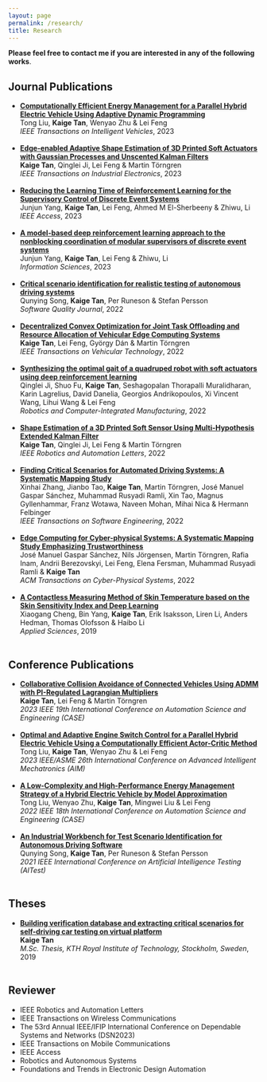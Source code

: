 ```yaml
---
layout: page
permalink: /research/
title: Research
---
```


<b>Please feel free to contact me if you are interested in any of the following works</b>.

<h2>Journal Publications</h2>
<ul>
	<li>
		<a href="https://ieeexplore.ieee.org/document/10149522"><b>Computationally Efficient Energy Management for a Parallel Hybrid Electric Vehicle Using Adaptive Dynamic Programming</b><br></a>
		Tong Liu, <b>Kaige Tan</b>, Wenyao Zhu & Lei Feng<br>
		<i>IEEE Transactions on Intelligent Vehicles</i>, 2023<br>
	</li><br>
	<li>
		<a href="https://ieeexplore.ieee.org/document/10113847"><b>Edge-enabled Adaptive Shape Estimation of 3D Printed Soft Actuators with Gaussian Processes and Unscented Kalman Filters</b><br></a>
		<b>Kaige Tan</b>, Qinglei Ji, Lei Feng & Martin Törngren<br>
		<i>IEEE Transactions on Industrial Electronics</i>, 2023<br>
	</li><br>
	<li>
		<a href="https://ieeexplore.ieee.org/document/10149832"><b>Reducing the Learning Time of Reinforcement Learning for the Supervisory Control of Discrete Event Systems</b><br></a>
		Junjun Yang, <b>Kaige Tan</b>, Lei Feng, Ahmed M El-Sherbeeny & Zhiwu, Li<br>
		<i>IEEE Access</i>, 2023<br>
	</li><br>
	<li>
		<a href="https://www.sciencedirect.com/science/article/pii/S0020025523002256?via%3Dihub"><b>A model-based deep reinforcement learning approach to the nonblocking coordination of modular supervisors of discrete event systems</b><br></a>
		Junjun Yang, <b>Kaige Tan</b>, Lei Feng & Zhiwu, Li<br>
		<i>Information Sciences</i>, 2023<br>
	</li><br>
	<li>
		<a href="https://link.springer.com/article/10.1007/s11219-022-09604-2"><b>Critical scenario identification for realistic testing of autonomous driving systems</b><br></a>
		Qunying Song, <b>Kaige Tan</b>, Per Runeson & Stefan Persson<br>
		<i>Software Quality Journal</i>, 2022<br>
	</li><br>
	<li>
		<a href="https://ieeexplore.ieee.org/document/9852713"><b>Decentralized Convex Optimization for Joint Task Offloading and Resource Allocation of Vehicular Edge Computing Systems</b><br></a>
		<b>Kaige Tan</b>, Lei Feng, György Dán & Martin Törngren<br>
		<i>IEEE Transactions on Vehicular Technology</i>, 2022<br>
	</li><br>
	<li>
		<a href="https://www.sciencedirect.com/science/article/pii/S0736584522000692?via%3Dihub"><b>Synthesizing the optimal gait of a quadruped robot with soft actuators using deep reinforcement learning</b><br></a>
		Qinglei Ji, Shuo Fu, <b>Kaige Tan</b>, Seshagopalan Thorapalli Muralidharan, Karin Lagrelius, David Danelia, Georgios Andrikopoulos, Xi Vincent Wang, Lihui Wang & Lei Feng<br>
		<i>Robotics and Computer-Integrated Manufacturing</i>, 2022<br>
	</li><br>
	<li>
		<a href="https://ieeexplore.ieee.org/document/9813396"><b>Shape Estimation of a 3D Printed Soft Sensor Using Multi-Hypothesis Extended Kalman Filter</b><br></a>
		<b>Kaige Tan</b>, Qinglei Ji, Lei Feng & Martin Törngren<br>
		<i>IEEE Robotics and Automation Letters</i>, 2022<br>
	</li><br>
	<li>
		<a href="https://ieeexplore.ieee.org/document/9763411"><b>Finding Critical Scenarios for Automated Driving Systems: A Systematic Mapping Study</b><br></a>
		Xinhai Zhang, Jianbo Tao, <b>Kaige Tan</b>, Martin Törngren, José Manuel Gaspar Sánchez, Muhammad Rusyadi Ramli, Xin Tao, Magnus Gyllenhammar, Franz Wotawa, Naveen Mohan, Mihai Nica & Hermann Felbinger<br>
		<i>IEEE Transactions on Software Engineering</i>, 2022<br>
	</li><br>
	<li>
		<a href="https://dl.acm.org/doi/10.1145/3539662"><b>Edge Computing for Cyber-physical Systems: A Systematic Mapping Study Emphasizing Trustworthiness</b><br></a>
		José Manuel Gaspar Sánchez, Nils Jörgensen, Martin Törngren, Rafia Inam, Andrii Berezovskyi, Lei Feng, Elena Fersman, Muhammad Rusyadi Ramli & <b>Kaige Tan</b><br>
		<i>ACM Transactions on Cyber-Physical Systems</i>, 2022<br>
	</li><br>
	<li>
		<a href="https://www.mdpi.com/2076-3417/9/7/1375"><b>A Contactless Measuring Method of Skin Temperature based on the Skin Sensitivity Index and Deep Learning</b><br></a>
		Xiaogang Cheng, Bin Yang, <b>Kaige Tan</b>, Erik Isaksson, Liren Li, Anders Hedman, Thomas Olofsson & Haibo Li<br>
		<i>Applied Sciences</i>, 2019<br>
	</li><br>
</ul>

<h2>Conference Publications</h2>
<ul>
	<li>
		<a href="https://ieeexplore.ieee.org/document/10260658"><b>Collaborative Collision Avoidance of Connected Vehicles Using ADMM with PI-Regulated Lagrangian Multipliers</b><br></a>
		<b>Kaige Tan</b>, Lei Feng & Martin Törngren<br>
		<i>2023 IEEE 19th International Conference on Automation Science and Engineering (CASE)</i><br>
	</li><br>
	<li>
		<a href="https://ieeexplore.ieee.org/document/10196276"><b>Optimal and Adaptive Engine Switch Control for a Parallel Hybrid Electric Vehicle Using a Computationally Efficient Actor-Critic Method</b><br></a>
		Tong Liu, <b>Kaige Tan</b>, Wenyao Zhu & Lei Feng<br>
		<i>2023 IEEE/ASME 26th International Conference on Advanced Intelligent Mechatronics (AIM)</i><br>
	</li><br>
	<li>
		<a href="https://ieeexplore.ieee.org/document/9926717"><b>A Low-Complexity and High-Performance Energy Management Strategy of a Hybrid Electric Vehicle by Model Approximation</b><br></a>
		Tong Liu, Wenyao Zhu, <b>Kaige Tan</b>, Mingwei Liu & Lei Feng<br>
		<i>2022 IEEE 18th International Conference on Automation Science and Engineering (CASE)</i><br>
	</li><br>
	<li>
		<a href="https://ieeexplore.ieee.org/document/9564354"><b>An Industrial Workbench for Test Scenario Identification for Autonomous Driving Software</b><br></a>
		Qunying Song, <b>Kaige Tan</b>, Per Runeson & Stefan Persson<br>
		<i>2021 IEEE International Conference on Artificial Intelligence Testing (AITest)</i><br>
	</li><br>
</ul>

<h2>Theses</h2>
<ul>
	<li>
		<a href="https://www.diva-portal.org/smash/record.jsf?pid=diva2%3A1371198&dswid=-699"><b>Building verification database and extracting critical scenarios for self-driving car testing on virtual platform</b><br></a>
		<b>Kaige Tan</b><br>
		<i>M.Sc. Thesis, KTH Royal Institute of Technology, Stockholm, Sweden</i>, 2019<br>
	</li><br>
</ul>

<h2>Reviewer</h2>
<ul>
	<li>IEEE Robotics and Automation Letters</li>
	<li>IEEE Transactions on Wireless Communications</li>
	<li>The 53rd Annual IEEE/IFIP International Conference on Dependable Systems and Networks (DSN2023)</li>
	<li>IEEE Transactions on Mobile Communications</li>
	<li>IEEE Access</li>
	<li>Robotics and Autonomous Systems</li>
	<li>Foundations and Trends in Electronic Design Automation</li>
</ul>